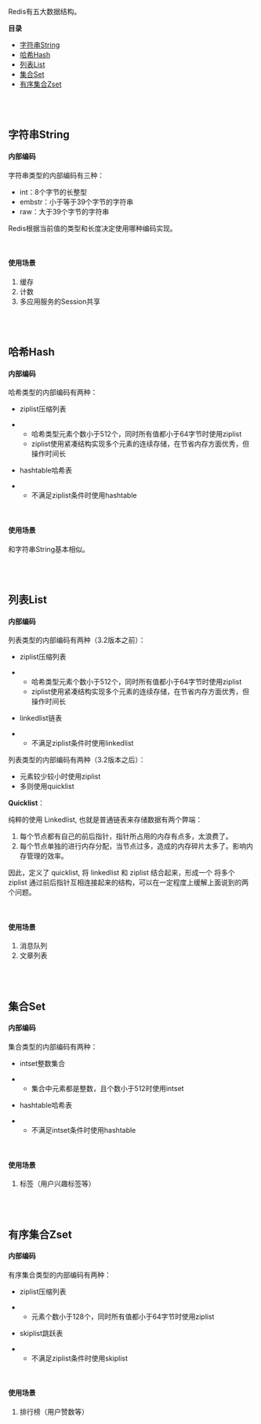 Redis有五大数据结构。

**目录**

- [字符串String](#字符串String)
- [哈希Hash](#哈希Hash)
- [列表List](#列表List)
- [集合Set](#集合Set)
- [有序集合Zset](#有序集合Zset)

<br/>

<br/>

## 字符串String

#### 内部编码

字符串类型的内部编码有三种：

- int：8个字节的长整型
- embstr：小于等于39个字节的字符串
- raw：大于39个字节的字符串

Redis根据当前值的类型和长度决定使用哪种编码实现。

<br/>

#### 使用场景

1. 缓存
2. 计数
3. 多应用服务的Session共享

<br/>

<br/>

## 哈希Hash

#### 内部编码

哈希类型的内部编码有两种：

- ziplist压缩列表

- - 哈希类型元素个数小于512个，同时所有值都小于64字节时使用ziplist
  - ziplist使用紧凑结构实现多个元素的连续存储，在节省内存方面优秀，但操作时间长

- hashtable哈希表

- - 不满足ziplist条件时使用hashtable

<br/>

#### 使用场景

和字符串String基本相似。

<br/>

<br/>

## 列表List

#### 内部编码

列表类型的内部编码有两种（3.2版本之前）：

- ziplist压缩列表

- - 哈希类型元素个数小于512个，同时所有值都小于64字节时使用ziplist
  - ziplist使用紧凑结构实现多个元素的连续存储，在节省内存方面优秀，但操作时间长

- linkedlist链表

- - 不满足ziplist条件时使用linkedlist

列表类型的内部编码有两种（3.2版本之后）：

- 元素较少较小时使用ziplist
- 多则使用quicklist

**Quicklist**：

纯粹的使用 Linkedlist, 也就是普通链表来存储数据有两个弊端：

1. 每个节点都有自己的前后指针，指针所占用的内存有点多，太浪费了。
2. 每个节点单独的进行内存分配，当节点过多，造成的内存碎片太多了。影响内存管理的效率。

因此，定义了 quicklist, 将 linkedlist 和 ziplist 结合起来，形成一个 将多个 ziplist 通过前后指针互相连接起来的结构，可以在一定程度上缓解上面说到的两个问题。

<br/>

#### 使用场景

1. 消息队列
2. 文章列表

<br/>

<br/>

## 集合Set

#### 内部编码

集合类型的内部编码有两种：

- intset整数集合

- - 集合中元素都是整数，且个数小于512时使用intset

- hashtable哈希表

- - 不满足intset条件时使用hashtable

<br/>

#### 使用场景

1. 标签（用户兴趣标签等）

<br/>

<br/>

## 有序集合Zset

#### 内部编码

有序集合类型的内部编码有两种：

- ziplist压缩列表

- - 元素个数小于128个，同时所有值都小于64字节时使用ziplist

- skiplist跳跃表

- - 不满足ziplist条件时使用skiplist

<br/>

#### 使用场景

1. 排行榜（用户赞数等）